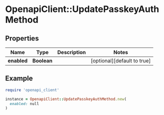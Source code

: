 # OpenapiClient::UpdatePasskeyAuthMethod

## Properties

| Name | Type | Description | Notes |
| ---- | ---- | ----------- | ----- |
| **enabled** | **Boolean** |  | [optional][default to true] |

## Example

```ruby
require 'openapi_client'

instance = OpenapiClient::UpdatePasskeyAuthMethod.new(
  enabled: null
)
```

